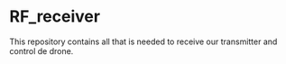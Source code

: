 # RF_receiver
This repository contains all that is needed to receive our transmitter and control de drone.
